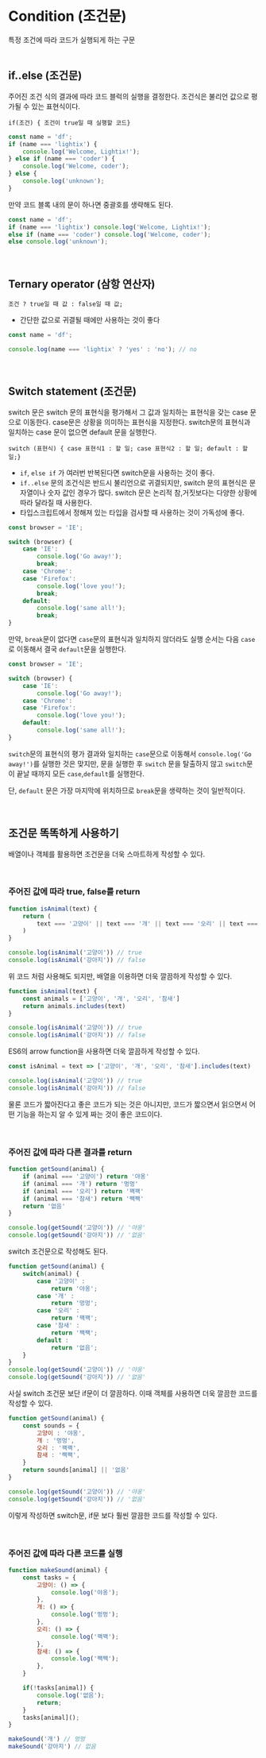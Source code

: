 # Condition (조건문)
특정 조건에 따라 코드가 실행되게 하는 구문
<br />
<br />
## if..else (조건문)
주어진 조건 식의 결과에 따라 코드 블럭의 실행을 결정한다. 조건식은 불리언 값으로 평가될 수 있는 표현식이다.

`if(조건) { 조건이 true일 때 실행할 코드}`

```jsx
const name = 'df';
if (name === 'lightix') {
	console.log('Welcome, Lightix!');
} else if (name === 'coder') {
	console.log('Welcome, coder');
} else {
	console.log('unknown');
}
```


만약 코드 블록 내의 문이 하나면 중괄호를 생략해도 된다.
```jsx
const name = 'df';
if (name === 'lightix') console.log('Welcome, Lightix!');
else if (name === 'coder') console.log('Welcome, coder');
else console.log('unknown');
```

<br />

## Ternary operator (삼항 연산자)

`조건 ? true일 때 값 : false일 때 값;`

- 간단한 값으로 귀결될 때에만 사용하는 것이 좋다

```jsx
const name = 'df';

console.log(name === 'lightix' ? 'yes' : 'no'); // no
```

<br />

## Switch statement (조건문)
switch 문은 switch 문의 표현식을 평가해서 그 값과 일치하는 표현식을 갖는 case 문으로 이동한다. case문은 상황을 의미하는 표현식을 지정한다. switch문의 표현식과 일치하는 case 문이 없으면 default 문을 실행한다.

`switch (표현식) { case 표현식1 : 할 일; case 표현식2 : 할 일; default : 할 일;}` 

- `if`, `else if` 가 여러번 반복된다면 switch문을 사용하는 것이 좋다.
- `if..else` 문의 조건식은 반드시 불리언으로 귀결되지만, switch 문의 표현식은 문자열이나 숫자 값인 경우가 많다. switch 문은 논리적 참,거짓보다는 다양한 상황에 따라 달라질 때 사용한다.
- 타입스크립트에서 정해져 있는 타입을 검사할 때 사용하는 것이 가독성에 좋다.

```jsx
const browser = 'IE';

switch (browser) {
	case 'IE':
		console.log('Go away!');
		break;
	case 'Chrome':
	case 'Firefox':
		console.log('love you!');
		break;
	default:
		console.log('same all!');
		break;
}
```
만약, `break`문이 없다면 `case`문의 표현식과 일치하지 않더라도 실행 순서는 다음 `case`로 이동해서 결국 `default`문을 실행한다. 
```jsx
const browser = 'IE';

switch (browser) {
	case 'IE':
		console.log('Go away!');
	case 'Chrome':
	case 'Firefox':
		console.log('love you!');
	default:
		console.log('same all!');
}
```

`switch`문의 표현식의 평가 결과와 일치하는 `case`문으로 이동해서 `console.log('Go away!')`를 실행한 것은 맞지만, 문을 실행한 후 `switch` 문을 탈출하지 않고 `switch`문이 끝날 때까지 모든 `case`,`default`를 실행한다.

단, `default` 문은 가장 마지막에 위치하므로 `break`문을 생략하는 것이 일반적이다. 

<br />

## 조건문 똑똑하게 사용하기
배열이나 객체를 활용하면 조건문을 더욱 스마트하게 작성할 수 있다.

<br />

### 주어진 값에 따라 true, false를 return
```js
function isAnimal(text) {
	return (
		text === '고양이' || text === '개' || text === '오리' || text === '참새' || 
	)
}

console.log(isAnimal('고양이')) // true
console.log(isAnimal('강아지')) // false
```
위 코드 처럼 사용해도 되지만, 배열을 이용하면 더욱 깔끔하게 작성할 수 있다.
```js
function isAnimal(text) {
	const animals = ['고양이', '개', '오리', '참새']
	return animals.includes(text)
}

console.log(isAnimal('고양이')) // true
console.log(isAnimal('강아지')) // false
```
ES6의 arrow function을 사용하면 더욱 깔끔하게 작성할 수 있다.
```js
const isAnimal = text => ['고양이', '개', '오리', '참새'].includes(text)

console.log(isAnimal('고양이')) // true
console.log(isAnimal('강아지')) // false
```
물론 코드가 짧아진다고 좋은 코드가 되는 것은 아니지만, 코드가 짧으면서 읽으면서 어떤 기능을 하는지 알 수 있게 짜는 것이 좋은 코드이다.

<br />

### 주어진 값에 따라 다른 결과를 return

```js
function getSound(animal) {
	if (animal === '고양이') return '야옹'
	if (animal === '개') return '멍멍'
	if (animal === '오리') return '꽥꽥'
	if (animal === '참새') return '짹짹'
	return '없음'
}

console.log(getSound('고양이')) // '야옹'
console.log(getSound('강아지')) // '없음'
```
switch 조건문으로 작성해도 된다.
```js
function getSound(animal) {
	switch(animal) {
		case '고양이' :
			return '야옹';
		case '개' :
			return '멍멍';
		case '오리' :
			return '꽥꽥';
		case '참새' :
			return '짹짹';
		default :
			return '없음';
	}
}
console.log(getSound('고양이')) // '야옹'
console.log(getSound('강아지')) // '없음'
```
사실 switch 조건문 보단 if문이 더 깔끔하다. 이때 객체를 사용하면 더욱 깔끔한 코드를 작성할 수 있다.
```js
function getSound(animal) {
	const sounds = {
		고양이 : '야옹',
		개 : '멍멍',
		오리 : '꽥꽥',
		참새 : '짹짹',
	}
	return sounds[animal] || '없음'
}

console.log(getSound('고양이')) // '야옹'
console.log(getSound('강아지')) // '없음'
```
이렇게 작성하면 switch문, if문 보다 훨씬 깔끔한 코드를 작성할 수 있다.

<br />

### 주어진 값에 따라 다른 코드를 실행
```js
function makeSound(animal) {
	const tasks = {
		고양이: () => {
			console.log('야옹');
		},
		개: () => {
			console.log('멍멍');
		},
		오리: () => {
			console.log('꽥꽥');
		},
		참새: () => {
			console.log('짹짹');
		},
	}

	if(!tasks[animal]) {
		console.log('없음');
		return;
	}
	tasks[animal]();
}

makeSound('개') // 멍멍
makeSound('강아지') // 없음
```